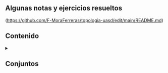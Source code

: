 ## Algunas notas y ejercicios resueltos

(https://github.com/F-MoraFerreras/topologia-uasd/edit/main/README.md) 




## Contenido
<details>
  <summary> <h2> Conjuntos  </h2> </summary>


</details>







